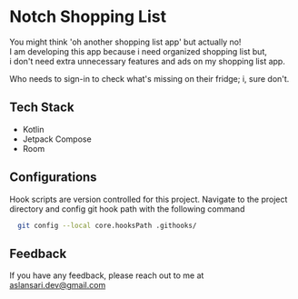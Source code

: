 # Notch Shopping List

You might think 'oh another shopping list app' but actually no!  
I am developing this app because i need organized shopping list but,  
i don't need extra unnecessary features and ads on my shopping list app.

Who needs to sign-in to check what's missing on their fridge; i, sure don't.  

## Tech Stack

- Kotlin
- Jetpack Compose
- Room

## Configurations

Hook scripts are version controlled for this project. Navigate to the project directory and config git hook path with the following command

```bash
  git config --local core.hooksPath .githooks/ 
```

## Feedback

If you have any feedback, please reach out to me at [aslansari.dev@gmail.com](mailto:aslansari.dev@gmail.com)
